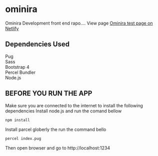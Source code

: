 # ominira
Ominira Development front end rapo.... 
View page [Ominira test page on Netlify](https://ominiratest.netlify.com "Netlify link")

## Dependencies Used 

Pug  
Sass  
Bootstrap 4  
Percel Bundler  
Node.js


## BEFORE YOU RUN THE APP

Make sure you are connected to the internet to install the following dependencies 
Install node.js and run the comand bellow

    npm install
    
Install parcel globerly the run the command bello

    percel index.pug
    
Then open browser and go to http://localhost:1234
